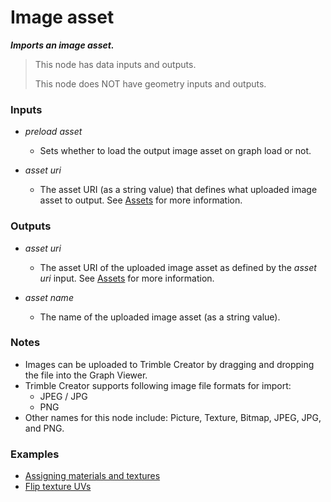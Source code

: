 # Image asset

**_Imports an image asset._**

> This node has data inputs and outputs.
>
> This node does NOT have geometry inputs and outputs.


### Inputs

* _preload asset_

  * Sets whether to load the output image asset on graph load or not.

* _asset uri_

  * The asset URI (as a string value) that defines what uploaded image asset to output. See <a href="/concepts/GeneralConcepts/assets.md" target="_blank">Assets</a> for more information.


### Outputs

* _asset uri_

  * The asset URI of the uploaded image asset as defined by the _asset uri_ input. See <a href="/concepts/GeneralConcepts/assets.md" target="_blank">Assets</a> for more information.

* _asset name_

  * The name of the uploaded image asset (as a string value). 


### Notes



* Images can be uploaded to Trimble Creator by dragging and dropping the file into the Graph Viewer.
* Trimble Creator supports following image file formats for import:
    * JPEG / JPG
    * PNG
* Other names for this node include: Picture, Texture, Bitmap, JPEG, JPG, and PNG.


### Examples



* <a href="https://creator.trimble.com/graph?assetURI=whp:b432f0b3-3b32-4867-8b38-8647efa60924&version=latest" target="_blank">Assigning materials and textures</a>
* <a href="https://creator.trimble.com/graph?assetURI=whp:518f2715-d7e9-491c-888c-9481b272776f&version=latest" target="_blank">Flip texture UVs</a>
